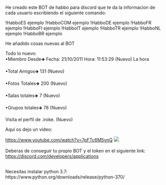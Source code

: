 He creado este BOT de habbo para discord que te da la informacion de cada usuario escribiendo el siguiente comando:

!HabboES ejemplo
!HabboCOM ejemplo
!HabboDE ejemplo
!HabboFR ejemplo
!HabboFI ejemplo
!HabboIT ejemplo
!HabboTR ejemplo
!HabboNL ejemplo
!HabboBR ejemplo

He añadido cosas nuevas al BOT

Todo lo nuevo:
<br>
•Miembro Desde🡺 Fecha: 21/10/2011 Hora: 11:53:29 (Nuevo) La hora

•Total Amigos🡺 131 (Nuevo)

•Fotos Totales🡺 200 (Nuevo)

•Salas totales🡺 7 (Nuevo)

•Grupos totales🡺 78 (Nuevo)

Visita el perfil de .iroke. (Nuevo)

Aquí os dejo un vídeo:


<a href="https://www.youtube.com/watch?v=7pFTc6M5vnQ">https://www.youtube.com/watch?v=7pFTc6M5vnQ</a>
<img src="https://i.imgur.com/7Rl39lF.png">
<br>
<br>
Deberas de conseguir tu propio BOT y el token en el siguiente link: <a href="https://discord.com/developers/applications">https://discord.com/developers/applications</a>

<br>
Necesitas instalar python 3.7: https://www.python.org/downloads/release/python-370/
